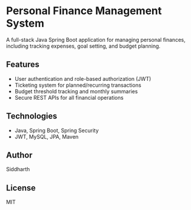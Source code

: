 # Personal Finance Management System

A full-stack Java Spring Boot application for managing personal finances, including tracking expenses, goal setting, and budget planning.

## Features
- User authentication and role-based authorization (JWT)
- Ticketing system for planned/recurring transactions
- Budget threshold tracking and monthly summaries
- Secure REST APIs for all financial operations

## Technologies
- Java, Spring Boot, Spring Security
- JWT, MySQL, JPA, Maven

## Author
Siddharth

## License
MIT
